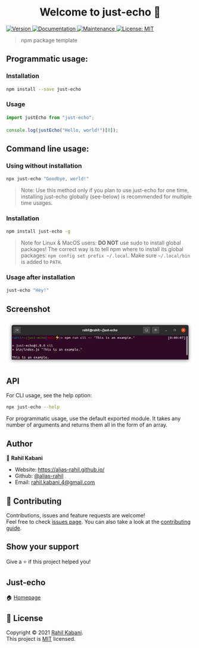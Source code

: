 <h1 align="center">Welcome to just-echo 👋</h1>

<p>
  <a href="https://www.npmjs.com/package/just-echo" target="_blank">
    <img alt="Version" src="https://img.shields.io/npm/v/just-echo.svg" />
  </a>
  <a href="https://github.com/alias-rahil/just-echo#readme" target="_blank">
    <img alt="Documentation" src="https://img.shields.io/badge/documentation-yes-brightgreen.svg" />
  </a>
  <a href="https://github.com/alias-rahil/just-echo/graphs/commit-activity" target="_blank">
    <img alt="Maintenance" src="https://img.shields.io/badge/Maintained%3F-yes-green.svg" />
  </a>
  <a href="https://github.com/alias-rahil/just-echo/blob/main/LICENSE" target="_blank">
    <img alt="License: MIT" src="https://img.shields.io/github/license/alias-rahil/just-echo" />
  </a>
</p>

> npm package template

## Programmatic usage:

### Installation

```sh
npm install --save just-echo
```

### Usage

```js
import justEcho from "just-echo";

console.log(justEcho("Hello, world!")[0]);
```

## Command line usage:

### Using without installation

```sh
npx just-echo "Goodbye, world!"
```

> Note: Use this method only if you plan to use just-echo for one time, installing just-echo globally (see-below) is recommended for multiple time usages.

### Installation

```sh
npm install just-echo -g
```

> Note for Linux & MacOS users: **DO NOT** use sudo to install global packages! The correct way is to tell npm where to install its global packages: `npm config set prefix ~/.local`. Make sure `~/.local/bin` is added to `PATH`.

### Usage after installation

```sh
just-echo "Hey!"
```

## Screenshot

<p align="center">
  <img align="center" src="https://raw.githubusercontent.com/alias-rahil/just-echo/main/screenshots/example.png" alt="example.png" />
</p>

## API

For CLI usage, see the help option:

```sh
npx just-echo --help
```

For programmatic usage, use the default exported module. It takes any number of arguments and returns them all in the form of an array.

## Author

👤 **Rahil Kabani**

* Website: https://alias-rahil.github.io/
* Github: [@alias-rahil](https://github.com/alias-rahil)
* Email: rahil.kabani.4@gmail.com

## 🤝 Contributing

Contributions, issues and feature requests are welcome!<br />Feel free to check [issues page](https://github.com/alias-rahil/just-echo/issues). You can also take a look at the [contributing guide](https://github.com/alias-rahil/just-echo/blob/main/.github/CONTRIBUTING.md).

## Show your support

Give a ⭐️ if this project helped you!

## Just-echo

🏠 [Homepage](https://alias-rahil.github.io/just-echo)

## 📝 License

Copyright © 2021 [Rahil Kabani](https://github.com/alias-rahil).<br />
This project is [MIT](https://github.com/alias-rahil/just-echo/blob/main/LICENSE) licensed.
